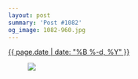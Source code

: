 ```yaml
---
layout: post
summary: 'Post #1082'
og_image: 1082-960.jpg
---
```


<p>
 <time>
  <a href="/1082">
   {{ page.date | date: "%B %-d, %Y" }}
  </a>
 </time>
 <a href="/1082">
  <figure data-taken="2/18/2020">
   <img sizes="(min-width: 700px) 50vw, calc(100vw - 2rem)" src="{{ site.assets_url }}/1082-480.jpg" srcset="{{ site.assets_url }}/1082-240.jpg 240w, {{ site.assets_url }}/1082-480.jpg 480w, {{ site.assets_url }}/1082-720.jpg 720w, {{ site.assets_url }}/1082-960.jpg 960w"/>
  </figure>
 </a>
</p>
